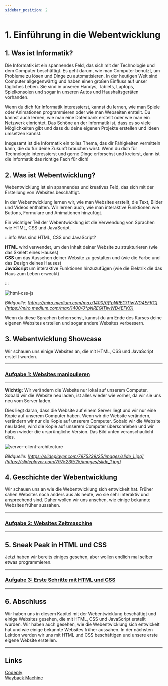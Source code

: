 ```yaml
---
sidebar_position: 2
---
```


# 1. Einführung in die Webentwicklung

## 1. Was ist Informatik?

Die Informatik ist ein spannendes Feld, das sich mit der Technologie und dem Computer beschäftigt. Es geht darum, wie man Computer benutzt, um Probleme zu lösen und Dinge zu automatisieren. In der heutigen Welt sind Computer allgegenwärtig und haben einen großen Einfluss auf unser tägliches Leben. Sie sind in unseren Handys, Tablets, Laptops, Spielkonsolen und sogar in unseren Autos und Haushaltsgeräten vorhanden.

Wenn du dich für Informatik interessierst, kannst du lernen, wie man Spiele oder Animationen programmieren oder wie man Webseiten erstellt. Du kannst auch lernen, wie man eine Datenbank erstellt oder wie man ein Netzwerk einrichtet. Das Schöne an der Informatik ist, dass es so viele Möglichkeiten gibt und dass du deine eigenen Projekte erstellen und Ideen umsetzen kannst.

Insgesamt ist die Informatik ein tolles Thema, das dir Fähigkeiten vermitteln kann, die du für deine Zukunft brauchen wirst. Wenn du dich für Technologie interessierst und gerne Dinge erforschst und kreierst, dann ist die Informatik das richtige Fach für dich!

## 2. Was ist Webentwicklung?

Webentwicklung ist ein spannendes und kreatives Feld, das sich mit der Erstellung von Websites beschäftigt.

In der Webentwicklung lernen wir, wie man Websites erstellt, die Text, Bilder und Videos enthalten. Wir lernen auch, wie man interaktive Funktionen wie Buttons, Formulare und Animationen hinzufügt.

Ein wichtiger Teil der Webentwicklung ist die Verwendung von Sprachen wie HTML, CSS und JavaScript.

:::info Was sind HTML, CSS und JavaScript?

**HTML** wird verwendet, um den Inhalt deiner Website zu strukturieren (wie das Skelett eines Hauses)  
**CSS** um das Aussehen deiner Website zu gestalten und (wie die Farbe und das Design deines Hauses)  
**JavaScript** um interaktive Funktionen hinzuzufügen (wie die Elektrik die das Haus zum Leben erweckt)

:::

![html-css-js](./img/html-css-js.jpg)

_Bildquelle: [https://miro.medium.com/max/1400/0\*pNREGiTjwWD4EFKC](https://miro.medium.com/max/1400/0*pNREGiTjwWD4EFKC)_

Wenn du diese Sprachen beherrschst, kannst du am Ende des Kurses deine eigenen Websites erstellen und sogar andere Websites verbessern.

## 3. Webentwicklung Showcase

Wir schauen uns einige Websites an, die mit HTML, CSS und JavaScript erstellt wurden.

---

### [Aufgabe 1: Websites manipulieren](./aufgabe-1-websites-manipulieren.md)

---

**Wichtig:** Wir verändern die Website nur lokal auf unserem Computer. Sobald wir die Website neu laden, ist alles wieder wie vorher, da wir sie uns neu vom Server laden.

Dies liegt daran, dass die Website auf einem Server liegt und wir nur eine Kopie auf unserem Computer haben. Wenn wir die Website verändern, verändern wir nur die Kopie auf unserem Computer. Sobald wir die Website neu laden, wird die Kopie auf unserem Computer überschrieben und wir haben wieder die ursprüngliche Version. Das Bild unten veranschaulicht dies.

![server-client-architecture](./img/server-client.jpg)

_Bildquelle: [https://slideplayer.com/7975239/25/images/slide_1.jpg](https://slideplayer.com/7975239/25/images/slide_1.jpg)_

## 4. Geschichte der Webentwicklung

Wir schauen uns an wie die Webentwicklung sich entwickelt hat. Früher sahen Websites noch anders aus als heute, wo sie sehr interaktiv und ansprechend sind. Daher wollen wir uns ansehen, wie einige bekannte Websites früher aussahen.

---

### [Aufgabe 2: Websites Zeitmaschine](./aufgabe-2-websites-zeitmaschine.md)

---

## 5. Sneak Peak in HTML und CSS

Jetzt haben wir bereits einiges gesehen, aber wollen endlich mal selber etwas programmieren.

---

### [Aufgabe 3: Erste Schritte mit HTML und CSS](./aufgabe-3-erste-schritte.md)

---

## 6. Abschluss

Wir haben uns in diesem Kapitel mit der Webentwicklung beschäftigt und einige Websites gesehen, die mit HTML, CSS und JavaScript erstellt wurden. Wir haben auch gesehen, wie die Webentwicklung sich entwickelt hat und wie einige bekannte Websites früher aussahen. In der nächsten Lektion werden wir uns mit HTML und CSS beschäftigen und unsere erste eigene Website erstellen.

---

## Links

[Codeply](https://codeply.com/)<br />
[Wayback Machine](https://archive.org/web/)

